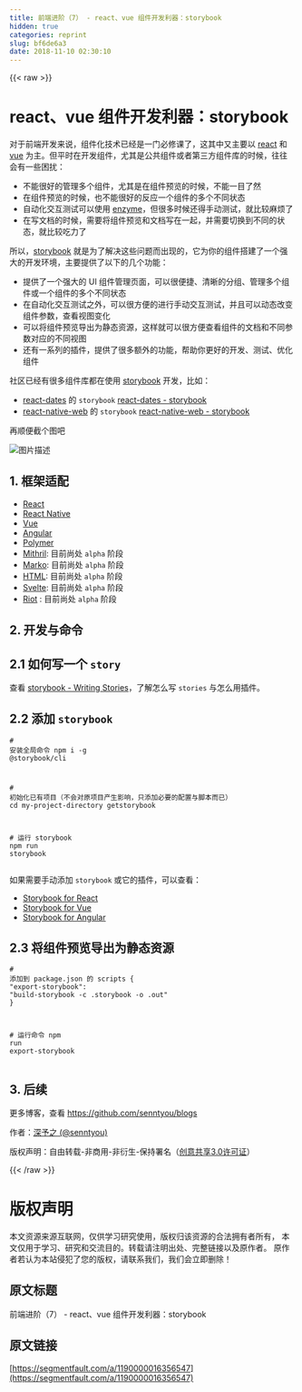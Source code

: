 ```yaml
---
title: 前端进阶（7） - react、vue 组件开发利器：storybook
hidden: true
categories: reprint
slug: bf6de6a3
date: 2018-11-10 02:30:10
---
```


{{< raw >}}
<h1 id="articleHeader0">react&#x3001;vue &#x7EC4;&#x4EF6;&#x5F00;&#x53D1;&#x5229;&#x5668;&#xFF1A;storybook</h1><p>&#x5BF9;&#x4E8E;&#x524D;&#x7AEF;&#x5F00;&#x53D1;&#x6765;&#x8BF4;&#xFF0C;&#x7EC4;&#x4EF6;&#x5316;&#x6280;&#x672F;&#x5DF2;&#x7ECF;&#x662F;&#x4E00;&#x95E8;&#x5FC5;&#x4FEE;&#x8BFE;&#x4E86;&#xFF0C;&#x8FD9;&#x5176;&#x4E2D;&#x53C8;&#x4E3B;&#x8981;&#x4EE5; <a href="https://github.com/facebook/react" rel="nofollow noreferrer" target="_blank">react</a> &#x548C; <a href="https://github.com/vuejs/vue" rel="nofollow noreferrer" target="_blank">vue</a> &#x4E3A;&#x4E3B;&#x3002;&#x4F46;&#x5E73;&#x65F6;&#x5728;&#x5F00;&#x53D1;&#x7EC4;&#x4EF6;&#xFF0C;&#x5C24;&#x5176;&#x662F;&#x516C;&#x5171;&#x7EC4;&#x4EF6;&#x6216;&#x8005;&#x7B2C;&#x4E09;&#x65B9;&#x7EC4;&#x4EF6;&#x5E93;&#x7684;&#x65F6;&#x5019;&#xFF0C;&#x5F80;&#x5F80;&#x4F1A;&#x6709;&#x4E00;&#x4E9B;&#x56F0;&#x6270;&#xFF1A;</p><ul><li>&#x4E0D;&#x80FD;&#x5F88;&#x597D;&#x7684;&#x7BA1;&#x7406;&#x591A;&#x4E2A;&#x7EC4;&#x4EF6;&#xFF0C;&#x5C24;&#x5176;&#x662F;&#x5728;&#x7EC4;&#x4EF6;&#x9884;&#x89C8;&#x7684;&#x65F6;&#x5019;&#xFF0C;&#x4E0D;&#x80FD;&#x4E00;&#x76EE;&#x4E86;&#x7136;</li><li>&#x5728;&#x7EC4;&#x4EF6;&#x9884;&#x89C8;&#x7684;&#x65F6;&#x5019;&#xFF0C;&#x4E5F;&#x4E0D;&#x80FD;&#x5F88;&#x597D;&#x7684;&#x53CD;&#x5E94;&#x4E00;&#x4E2A;&#x7EC4;&#x4EF6;&#x7684;&#x591A;&#x4E2A;&#x4E0D;&#x540C;&#x72B6;&#x6001;</li><li>&#x81EA;&#x52A8;&#x5316;&#x4EA4;&#x4E92;&#x6D4B;&#x8BD5;&#x53EF;&#x4EE5;&#x4F7F;&#x7528; <a href="https://github.com/airbnb/enzyme" rel="nofollow noreferrer" target="_blank">enzyme</a>&#xFF0C;&#x4F46;&#x5F88;&#x591A;&#x65F6;&#x5019;&#x8FD8;&#x5F97;&#x624B;&#x52A8;&#x6D4B;&#x8BD5;&#xFF0C;&#x5C31;&#x6BD4;&#x8F83;&#x9EBB;&#x70E6;&#x4E86;</li><li>&#x5728;&#x5199;&#x6587;&#x6863;&#x7684;&#x65F6;&#x5019;&#xFF0C;&#x9700;&#x8981;&#x5C06;&#x7EC4;&#x4EF6;&#x9884;&#x89C8;&#x548C;&#x6587;&#x6863;&#x5199;&#x5728;&#x4E00;&#x8D77;&#xFF0C;&#x5E76;&#x9700;&#x8981;&#x5207;&#x6362;&#x5230;&#x4E0D;&#x540C;&#x7684;&#x72B6;&#x6001;&#xFF0C;&#x5C31;&#x6BD4;&#x8F83;&#x5403;&#x529B;&#x4E86;</li></ul><p>&#x6240;&#x4EE5;&#xFF0C;<a href="https://github.com/storybooks/storybook" rel="nofollow noreferrer" target="_blank">storybook</a> &#x5C31;&#x662F;&#x4E3A;&#x4E86;&#x89E3;&#x51B3;&#x8FD9;&#x4E9B;&#x95EE;&#x9898;&#x800C;&#x51FA;&#x73B0;&#x7684;&#xFF0C;&#x5B83;&#x4E3A;&#x4F60;&#x7684;&#x7EC4;&#x4EF6;&#x642D;&#x5EFA;&#x4E86;&#x4E00;&#x4E2A;&#x5F3A;&#x5927;&#x7684;&#x5F00;&#x53D1;&#x73AF;&#x5883;&#xFF0C;&#x4E3B;&#x8981;&#x63D0;&#x4F9B;&#x4E86;&#x4EE5;&#x4E0B;&#x7684;&#x51E0;&#x4E2A;&#x529F;&#x80FD;&#xFF1A;</p><ul><li>&#x63D0;&#x4F9B;&#x4E86;&#x4E00;&#x4E2A;&#x5F3A;&#x5927;&#x7684; UI &#x7EC4;&#x4EF6;&#x7BA1;&#x7406;&#x9875;&#x9762;&#xFF0C;&#x53EF;&#x4EE5;&#x5F88;&#x4FBF;&#x6377;&#x3001;&#x6E05;&#x6670;&#x7684;&#x5206;&#x7EC4;&#x3001;&#x7BA1;&#x7406;&#x591A;&#x4E2A;&#x7EC4;&#x4EF6;&#x6216;&#x4E00;&#x4E2A;&#x7EC4;&#x4EF6;&#x7684;&#x591A;&#x4E2A;&#x4E0D;&#x540C;&#x72B6;&#x6001;</li><li>&#x5728;&#x81EA;&#x52A8;&#x5316;&#x4EA4;&#x4E92;&#x6D4B;&#x8BD5;&#x4E4B;&#x5916;&#xFF0C;&#x53EF;&#x4EE5;&#x5F88;&#x65B9;&#x4FBF;&#x7684;&#x8FDB;&#x884C;&#x624B;&#x52A8;&#x4EA4;&#x4E92;&#x6D4B;&#x8BD5;&#xFF0C;&#x5E76;&#x4E14;&#x53EF;&#x4EE5;&#x52A8;&#x6001;&#x6539;&#x53D8;&#x7EC4;&#x4EF6;&#x53C2;&#x6570;&#xFF0C;&#x67E5;&#x770B;&#x89C6;&#x56FE;&#x53D8;&#x5316;</li><li>&#x53EF;&#x4EE5;&#x5C06;&#x7EC4;&#x4EF6;&#x9884;&#x89C8;&#x5BFC;&#x51FA;&#x4E3A;&#x9759;&#x6001;&#x8D44;&#x6E90;&#xFF0C;&#x8FD9;&#x6837;&#x5C31;&#x53EF;&#x4EE5;&#x5F88;&#x65B9;&#x4FBF;&#x67E5;&#x770B;&#x7EC4;&#x4EF6;&#x7684;&#x6587;&#x6863;&#x548C;&#x4E0D;&#x540C;&#x53C2;&#x6570;&#x5BF9;&#x5E94;&#x7684;&#x4E0D;&#x540C;&#x89C6;&#x56FE;</li><li>&#x8FD8;&#x6709;&#x4E00;&#x7CFB;&#x5217;&#x7684;&#x63D2;&#x4EF6;&#xFF0C;&#x63D0;&#x4F9B;&#x4E86;&#x5F88;&#x591A;&#x989D;&#x5916;&#x7684;&#x529F;&#x80FD;&#xFF0C;&#x5E2E;&#x52A9;&#x4F60;&#x66F4;&#x597D;&#x7684;&#x5F00;&#x53D1;&#x3001;&#x6D4B;&#x8BD5;&#x3001;&#x4F18;&#x5316;&#x7EC4;&#x4EF6;</li></ul><p>&#x793E;&#x533A;&#x5DF2;&#x7ECF;&#x6709;&#x5F88;&#x591A;&#x7EC4;&#x4EF6;&#x5E93;&#x90FD;&#x5728;&#x4F7F;&#x7528; <a href="https://github.com/storybooks/storybook" rel="nofollow noreferrer" target="_blank">storybook</a> &#x5F00;&#x53D1;&#xFF0C;&#x6BD4;&#x5982;&#xFF1A;</p><ul><li><a href="https://github.com/airbnb/react-dates" rel="nofollow noreferrer" target="_blank">react-dates</a> &#x7684; <code>storybook</code> <a href="http://airbnb.io/react-dates/" rel="nofollow noreferrer" target="_blank">react-dates - storybook</a></li><li><a href="https://github.com/necolas/react-native-web" rel="nofollow noreferrer" target="_blank">react-native-web</a> &#x7684; <code>storybook</code> <a href="http://necolas.github.io/react-native-web/storybook/" rel="nofollow noreferrer" target="_blank">react-native-web - storybook</a></li></ul><p>&#x518D;&#x987A;&#x4FBF;&#x622A;&#x4E2A;&#x56FE;&#x5427;</p><p><span class="img-wrap"><img data-src="/img/bVbgNfR?w=1306&amp;h=645" src="https://static.alili.tech/img/bVbgNfR?w=1306&amp;h=645" alt="&#x56FE;&#x7247;&#x63CF;&#x8FF0;" title="&#x56FE;&#x7247;&#x63CF;&#x8FF0;" style="cursor:pointer;display:inline"></span></p><h2 id="articleHeader1">1. &#x6846;&#x67B6;&#x9002;&#x914D;</h2><ul><li><a href="https://github.com/storybooks/storybook/blob/master/app/react" rel="nofollow noreferrer" target="_blank">React</a></li><li><a href="https://github.com/storybooks/storybook/blob/master/app/react-native" rel="nofollow noreferrer" target="_blank">React Native</a></li><li><a href="https://github.com/storybooks/storybook/blob/master/app/vue" rel="nofollow noreferrer" target="_blank">Vue</a></li><li><a href="https://github.com/storybooks/storybook/blob/master/app/angular" rel="nofollow noreferrer" target="_blank">Angular</a></li><li><a href="https://github.com/storybooks/storybook/blob/master/app/polymer" rel="nofollow noreferrer" target="_blank">Polymer</a></li><li><a href="https://github.com/storybooks/storybook/blob/master/app/mithril" rel="nofollow noreferrer" target="_blank">Mithril</a>: &#x76EE;&#x524D;&#x5C1A;&#x5904; <code>alpha</code> &#x9636;&#x6BB5;</li><li><a href="https://github.com/storybooks/storybook/blob/master/app/marko" rel="nofollow noreferrer" target="_blank">Marko</a>: &#x76EE;&#x524D;&#x5C1A;&#x5904; <code>alpha</code> &#x9636;&#x6BB5;</li><li><a href="https://github.com/storybooks/storybook/blob/master/app/html" rel="nofollow noreferrer" target="_blank">HTML</a>: &#x76EE;&#x524D;&#x5C1A;&#x5904; <code>alpha</code> &#x9636;&#x6BB5;</li><li><a href="https://github.com/storybooks/storybook/blob/master/app/svelte" rel="nofollow noreferrer" target="_blank">Svelte</a>: &#x76EE;&#x524D;&#x5C1A;&#x5904; <code>alpha</code> &#x9636;&#x6BB5;</li><li><a href="https://github.com/storybooks/storybook/blob/master/app/riot" rel="nofollow noreferrer" target="_blank">Riot</a> : &#x76EE;&#x524D;&#x5C1A;&#x5904; <code>alpha</code> &#x9636;&#x6BB5;</li></ul><h2 id="articleHeader2">2. &#x5F00;&#x53D1;&#x4E0E;&#x547D;&#x4EE4;</h2><h2 id="articleHeader3">2.1 &#x5982;&#x4F55;&#x5199;&#x4E00;&#x4E2A; <code>story</code></h2><p>&#x67E5;&#x770B; <a href="https://storybook.js.org/basics/writing-stories/" rel="nofollow noreferrer" target="_blank">storybook - Writing Stories</a>&#xFF0C;&#x4E86;&#x89E3;&#x600E;&#x4E48;&#x5199; <code>stories</code> &#x4E0E;&#x600E;&#x4E48;&#x7528;&#x63D2;&#x4EF6;&#x3002;</p><h2 id="articleHeader4">2.2 &#x6DFB;&#x52A0; <code>storybook</code></h2><div class="widget-codetool" style="display:none"><div class="widget-codetool--inner"><span class="selectCode code-tool" data-toggle="tooltip" data-placement="top" title="" data-original-title="&#x5168;&#x9009;"></span> <span type="button" class="copyCode code-tool" data-toggle="tooltip" data-placement="top" data-clipboard-text="# &#x5B89;&#x88C5;&#x5168;&#x5C40;&#x547D;&#x4EE4;
npm i -g @storybook/cli

# &#x521D;&#x59CB;&#x5316;&#x5DF2;&#x6709;&#x9879;&#x76EE;&#xFF08;&#x4E0D;&#x4F1A;&#x5BF9;&#x539F;&#x9879;&#x76EE;&#x4EA7;&#x751F;&#x5F71;&#x54CD;&#xFF0C;&#x53EA;&#x6DFB;&#x52A0;&#x5FC5;&#x8981;&#x7684;&#x914D;&#x7F6E;&#x4E0E;&#x811A;&#x672C;&#x800C;&#x5DF2;&#xFF09;
cd my-project-directory
getstorybook

# &#x8FD0;&#x884C; storybook
npm run storybook" title="" data-original-title="&#x590D;&#x5236;"></span> <span type="button" class="saveToNote code-tool" data-toggle="tooltip" data-placement="top" title="" data-original-title="&#x653E;&#x8FDB;&#x7B14;&#x8BB0;"></span></div></div><pre class="hljs coffeescript"><code><span class="hljs-comment"># &#x5B89;&#x88C5;&#x5168;&#x5C40;&#x547D;&#x4EE4;</span>
<span class="hljs-built_in">npm</span> i -g @storybook/cli

<span class="hljs-comment"># &#x521D;&#x59CB;&#x5316;&#x5DF2;&#x6709;&#x9879;&#x76EE;&#xFF08;&#x4E0D;&#x4F1A;&#x5BF9;&#x539F;&#x9879;&#x76EE;&#x4EA7;&#x751F;&#x5F71;&#x54CD;&#xFF0C;&#x53EA;&#x6DFB;&#x52A0;&#x5FC5;&#x8981;&#x7684;&#x914D;&#x7F6E;&#x4E0E;&#x811A;&#x672C;&#x800C;&#x5DF2;&#xFF09;</span>
cd my-project-directory
getstorybook

<span class="hljs-comment"># &#x8FD0;&#x884C; storybook</span>
<span class="hljs-built_in">npm</span> run storybook</code></pre><p>&#x5982;&#x679C;&#x9700;&#x8981;&#x624B;&#x52A8;&#x6DFB;&#x52A0; <code>storybook</code> &#x6216;&#x5B83;&#x7684;&#x63D2;&#x4EF6;&#xFF0C;&#x53EF;&#x4EE5;&#x67E5;&#x770B;&#xFF1A;</p><ul><li><a href="https://storybook.js.org/basics/guide-react/" rel="nofollow noreferrer" target="_blank">Storybook for React</a></li><li><a href="https://storybook.js.org/basics/guide-vue/" rel="nofollow noreferrer" target="_blank">Storybook for Vue</a></li><li><a href="https://storybook.js.org/basics/guide-angular/" rel="nofollow noreferrer" target="_blank">Storybook for Angular</a></li></ul><h2 id="articleHeader5">2.3 &#x5C06;&#x7EC4;&#x4EF6;&#x9884;&#x89C8;&#x5BFC;&#x51FA;&#x4E3A;&#x9759;&#x6001;&#x8D44;&#x6E90;</h2><div class="widget-codetool" style="display:none"><div class="widget-codetool--inner"><span class="selectCode code-tool" data-toggle="tooltip" data-placement="top" title="" data-original-title="&#x5168;&#x9009;"></span> <span type="button" class="copyCode code-tool" data-toggle="tooltip" data-placement="top" data-clipboard-text="# &#x6DFB;&#x52A0;&#x5230; package.json &#x7684; scripts
{
  &quot;export-storybook&quot;: &quot;build-storybook -c .storybook -o .out&quot;
}

# &#x8FD0;&#x884C;&#x547D;&#x4EE4;
npm run export-storybook" title="" data-original-title="&#x590D;&#x5236;"></span> <span type="button" class="saveToNote code-tool" data-toggle="tooltip" data-placement="top" title="" data-original-title="&#x653E;&#x8FDB;&#x7B14;&#x8BB0;"></span></div></div><pre class="hljs dockerfile"><code><span class="hljs-comment"># &#x6DFB;&#x52A0;&#x5230; package.json &#x7684; scripts</span>
{
  <span class="hljs-string">&quot;export-storybook&quot;</span>: <span class="hljs-string">&quot;build-storybook -c .storybook -o .out&quot;</span>
}

<span class="hljs-comment"># &#x8FD0;&#x884C;&#x547D;&#x4EE4;</span>
npm <span class="hljs-keyword">run</span><span class="bash"> <span class="hljs-built_in">export</span>-storybook</span></code></pre><h2 id="articleHeader6">3. &#x540E;&#x7EED;</h2><p>&#x66F4;&#x591A;&#x535A;&#x5BA2;&#xFF0C;&#x67E5;&#x770B; <a href="https://github.com/senntyou/blogs" rel="nofollow noreferrer" target="_blank">https://github.com/senntyou/blogs</a></p><p>&#x4F5C;&#x8005;&#xFF1A;<a href="https://github.com/senntyou" rel="nofollow noreferrer" target="_blank">&#x6DF1;&#x4E88;&#x4E4B; (@senntyou)</a></p><p>&#x7248;&#x6743;&#x58F0;&#x660E;&#xFF1A;&#x81EA;&#x7531;&#x8F6C;&#x8F7D;-&#x975E;&#x5546;&#x7528;-&#x975E;&#x884D;&#x751F;-&#x4FDD;&#x6301;&#x7F72;&#x540D;&#xFF08;<a href="https://creativecommons.org/licenses/by-nc-nd/3.0/deed.zh" rel="nofollow noreferrer" target="_blank">&#x521B;&#x610F;&#x5171;&#x4EAB;3.0&#x8BB8;&#x53EF;&#x8BC1;</a>&#xFF09;</p>
{{< /raw >}}

# 版权声明
本文资源来源互联网，仅供学习研究使用，版权归该资源的合法拥有者所有，
本文仅用于学习、研究和交流目的。转载请注明出处、完整链接以及原作者。
原作者若认为本站侵犯了您的版权，请联系我们，我们会立即删除！

## 原文标题
前端进阶（7） - react、vue 组件开发利器：storybook

## 原文链接
[https://segmentfault.com/a/1190000016356547](https://segmentfault.com/a/1190000016356547)

